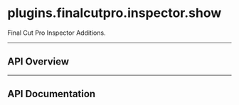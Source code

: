 # plugins.finalcutpro.inspector.show

Final Cut Pro Inspector Additions.

---

## API Overview

---

## API Documentation

